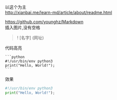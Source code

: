 以这个为主  
http://xianbai.me/learn-md/article/about/readme.html


https://github.com/younghz/Markdown
<br> 
插入图片,没有空格  
>! [名字] (网址)

代码高亮  

    ```python
    #!/usr/bin/env python3
    print("Hello, World!");
    ```

效果 
  ```python
  #!/usr/bin/env python3
  print("Hello, World!");
  ```
